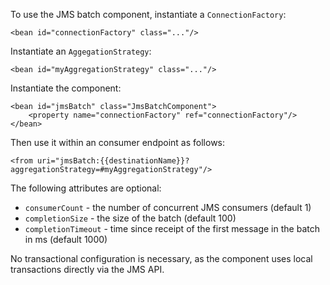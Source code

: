 To use the JMS batch component, instantiate a `ConnectionFactory`:

    <bean id="connectionFactory" class="..."/>

Instantiate an `AggegationStrategy`:

    <bean id="myAggregationStrategy" class="..."/>

Instantiate the component:

    <bean id="jmsBatch" class="JmsBatchComponent">
        <property name="connectionFactory" ref="connectionFactory"/>
    </bean>

Then use it within an consumer endpoint as follows:

    <from uri="jmsBatch:{{destinationName}}?aggregationStrategy=#myAggregationStrategy"/>

The following attributes are optional:

* `consumerCount` - the number of concurrent JMS consumers (default 1) 
* `completionSize` - the size of the batch (default 100)
* `completionTimeout` - time since receipt of the first message in the batch in ms (default 1000)

No transactional configuration is necessary, as the component uses local transactions directly via the JMS API.